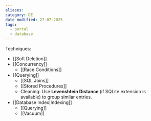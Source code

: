 ```yaml
---
aliases: 
category: DE
date modified: 27-07-2025
tags:
  - portal
  - database
---
```

Techniques:
- [[Soft Deletion]]
- [[Concurrency]] 
	- [[Race Conditions]]
- [[Querying]]
	- [[SQL Joins]]
	- [[Stored Procedures]]
	- Cleaning: Use **Levenshtein Distance** (if SQLite extension is available) to group similar entries.
- [[Database Index|Indexing]]
	- [[Querying]]
	- [[Vacuum]]